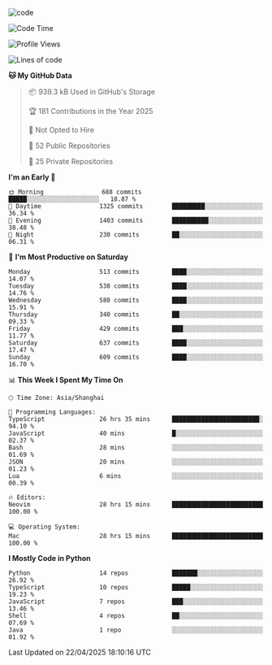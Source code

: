 
<!--
**liuyaanng/liuyaanng** is a ✨ _special_ ✨ repository because its `README.md` (this file) appears on your GitHub profile.

Here are some ideas to get you started:

- 🔭 I’m currently working on ...
- 🌱 I’m currently learning ...
- 👯 I’m looking to collaborate on ...
- 🤔 I’m looking for help with ...
- 💬 Ask me about ...
- 📫 How to reach me: ...
- 😄 Pronouns: ...
- ⚡ Fun fact: ...
-->


![code](https://cdn.jsdelivr.net/gh/liuyaanng/liuyaanng@1.0/code.gif) 

<!--START_SECTION:waka-->
![Code Time](http://img.shields.io/badge/Code%20Time-1%2C379%20hrs%2022%20mins-blue)

![Profile Views](http://img.shields.io/badge/Profile%20Views-0-blue)

![Lines of code](https://img.shields.io/badge/From%20Hello%20World%20I%27ve%20Written-21.0%20million%20lines%20of%20code-blue)

**🐱 My GitHub Data** 

> 📦 939.3 kB Used in GitHub's Storage 
 > 
> 🏆 181 Contributions in the Year 2025
 > 
> 🚫 Not Opted to Hire
 > 
> 📜 52 Public Repositories 
 > 
> 🔑 25 Private Repositories 
 > 
**I'm an Early 🐤** 

```text
🌞 Morning                688 commits         █████░░░░░░░░░░░░░░░░░░░░   18.87 % 
🌆 Daytime                1325 commits        █████████░░░░░░░░░░░░░░░░   36.34 % 
🌃 Evening                1403 commits        ██████████░░░░░░░░░░░░░░░   38.48 % 
🌙 Night                  230 commits         ██░░░░░░░░░░░░░░░░░░░░░░░   06.31 % 
```
📅 **I'm Most Productive on Saturday** 

```text
Monday                   513 commits         ████░░░░░░░░░░░░░░░░░░░░░   14.07 % 
Tuesday                  538 commits         ████░░░░░░░░░░░░░░░░░░░░░   14.76 % 
Wednesday                580 commits         ████░░░░░░░░░░░░░░░░░░░░░   15.91 % 
Thursday                 340 commits         ██░░░░░░░░░░░░░░░░░░░░░░░   09.33 % 
Friday                   429 commits         ███░░░░░░░░░░░░░░░░░░░░░░   11.77 % 
Saturday                 637 commits         ████░░░░░░░░░░░░░░░░░░░░░   17.47 % 
Sunday                   609 commits         ████░░░░░░░░░░░░░░░░░░░░░   16.70 % 
```


📊 **This Week I Spent My Time On** 

```text
🕑︎ Time Zone: Asia/Shanghai

💬 Programming Languages: 
TypeScript               26 hrs 35 mins      ████████████████████████░   94.10 % 
JavaScript               40 mins             █░░░░░░░░░░░░░░░░░░░░░░░░   02.37 % 
Bash                     28 mins             ░░░░░░░░░░░░░░░░░░░░░░░░░   01.69 % 
JSON                     20 mins             ░░░░░░░░░░░░░░░░░░░░░░░░░   01.23 % 
Lua                      6 mins              ░░░░░░░░░░░░░░░░░░░░░░░░░   00.39 % 

🔥 Editors: 
Neovim                   28 hrs 15 mins      █████████████████████████   100.00 % 

💻 Operating System: 
Mac                      28 hrs 15 mins      █████████████████████████   100.00 % 
```

**I Mostly Code in Python** 

```text
Python                   14 repos            ███████░░░░░░░░░░░░░░░░░░   26.92 % 
TypeScript               10 repos            █████░░░░░░░░░░░░░░░░░░░░   19.23 % 
JavaScript               7 repos             ███░░░░░░░░░░░░░░░░░░░░░░   13.46 % 
Shell                    4 repos             ██░░░░░░░░░░░░░░░░░░░░░░░   07.69 % 
Java                     1 repo              ░░░░░░░░░░░░░░░░░░░░░░░░░   01.92 % 
```




 Last Updated on 22/04/2025 18:10:16 UTC
<!--END_SECTION:waka-->
